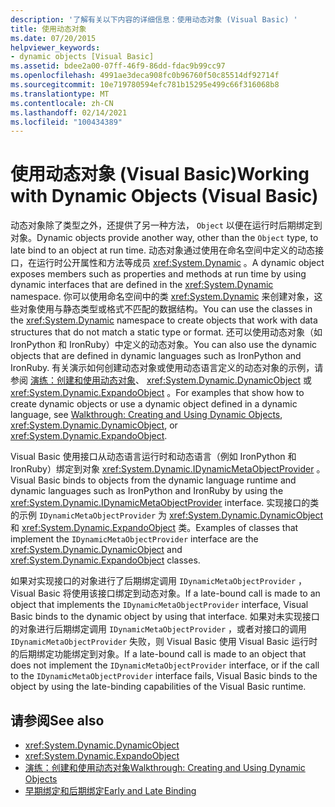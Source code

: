 ```yaml
---
description: '了解有关以下内容的详细信息：使用动态对象 (Visual Basic) '
title: 使用动态对象
ms.date: 07/20/2015
helpviewer_keywords:
- dynamic objects [Visual Basic]
ms.assetid: bdee2a00-07ff-46f9-86dd-fdac9b99cc97
ms.openlocfilehash: 4991ae3deca908fc0b96760f50c85514df92714f
ms.sourcegitcommit: 10e719780594efc781b15295e499c66f316068b8
ms.translationtype: MT
ms.contentlocale: zh-CN
ms.lasthandoff: 02/14/2021
ms.locfileid: "100434389"
---
```

# <a name="working-with-dynamic-objects-visual-basic"></a><span data-ttu-id="34c6e-103">使用动态对象 (Visual Basic)</span><span class="sxs-lookup"><span data-stu-id="34c6e-103">Working with Dynamic Objects (Visual Basic)</span></span>

<span data-ttu-id="34c6e-104">动态对象除了类型之外，还提供了另一种方法， `Object` 以便在运行时后期绑定到对象。</span><span class="sxs-lookup"><span data-stu-id="34c6e-104">Dynamic objects provide another way, other than the `Object` type, to late bind to an object at run time.</span></span> <span data-ttu-id="34c6e-105">动态对象通过使用在命名空间中定义的动态接口，在运行时公开属性和方法等成员 <xref:System.Dynamic> 。</span><span class="sxs-lookup"><span data-stu-id="34c6e-105">A dynamic object exposes members such as properties and methods at run time by using dynamic interfaces that are defined in the <xref:System.Dynamic> namespace.</span></span> <span data-ttu-id="34c6e-106">你可以使用命名空间中的类 <xref:System.Dynamic> 来创建对象，这些对象使用与静态类型或格式不匹配的数据结构。</span><span class="sxs-lookup"><span data-stu-id="34c6e-106">You can use the classes in the <xref:System.Dynamic> namespace to create objects that work with data structures that do not match a static type or format.</span></span> <span data-ttu-id="34c6e-107">还可以使用动态对象（如 IronPython 和 IronRuby）中定义的动态对象。</span><span class="sxs-lookup"><span data-stu-id="34c6e-107">You can also use the dynamic objects that are defined in dynamic languages such as IronPython and IronRuby.</span></span> <span data-ttu-id="34c6e-108">有关演示如何创建动态对象或使用动态语言定义的动态对象的示例，请参阅 [演练：创建和使用动态对象](../../../../csharp/programming-guide/types/walkthrough-creating-and-using-dynamic-objects.md)、 <xref:System.Dynamic.DynamicObject> 或 <xref:System.Dynamic.ExpandoObject> 。</span><span class="sxs-lookup"><span data-stu-id="34c6e-108">For examples that show how to create dynamic objects or use a dynamic object defined in a dynamic language, see [Walkthrough: Creating and Using Dynamic Objects](../../../../csharp/programming-guide/types/walkthrough-creating-and-using-dynamic-objects.md), <xref:System.Dynamic.DynamicObject>, or <xref:System.Dynamic.ExpandoObject>.</span></span>  
  
 <span data-ttu-id="34c6e-109">Visual Basic 使用接口从动态语言运行时和动态语言（例如 IronPython 和 IronRuby）绑定到对象 <xref:System.Dynamic.IDynamicMetaObjectProvider> 。</span><span class="sxs-lookup"><span data-stu-id="34c6e-109">Visual Basic binds to objects from the dynamic language runtime and dynamic languages such as IronPython and IronRuby by using the <xref:System.Dynamic.IDynamicMetaObjectProvider> interface.</span></span> <span data-ttu-id="34c6e-110">实现接口的类的示例 `IDynamicMetaObjectProvider` 为 <xref:System.Dynamic.DynamicObject> 和 <xref:System.Dynamic.ExpandoObject> 类。</span><span class="sxs-lookup"><span data-stu-id="34c6e-110">Examples of classes that implement the `IDynamicMetaObjectProvider` interface are the <xref:System.Dynamic.DynamicObject> and <xref:System.Dynamic.ExpandoObject> classes.</span></span>  
  
 <span data-ttu-id="34c6e-111">如果对实现接口的对象进行了后期绑定调用 `IDynamicMetaObjectProvider` ，Visual Basic 将使用该接口绑定到动态对象。</span><span class="sxs-lookup"><span data-stu-id="34c6e-111">If a late-bound call is made to an object that implements the `IDynamicMetaObjectProvider` interface, Visual Basic binds to the dynamic object by using that interface.</span></span> <span data-ttu-id="34c6e-112">如果对未实现接口的对象进行后期绑定调用 `IDynamicMetaObjectProvider` ，或者对接口的调用 `IDynamicMetaObjectProvider` 失败，则 Visual Basic 使用 Visual Basic 运行时的后期绑定功能绑定到对象。</span><span class="sxs-lookup"><span data-stu-id="34c6e-112">If a late-bound call is made to an object that does not implement the `IDynamicMetaObjectProvider` interface, or if the call to the `IDynamicMetaObjectProvider` interface fails, Visual Basic binds to the object by using the late-binding capabilities of the Visual Basic runtime.</span></span>  
  
## <a name="see-also"></a><span data-ttu-id="34c6e-113">请参阅</span><span class="sxs-lookup"><span data-stu-id="34c6e-113">See also</span></span>

- <xref:System.Dynamic.DynamicObject>
- <xref:System.Dynamic.ExpandoObject>
- [<span data-ttu-id="34c6e-114">演练：创建和使用动态对象</span><span class="sxs-lookup"><span data-stu-id="34c6e-114">Walkthrough: Creating and Using Dynamic Objects</span></span>](../../../../csharp/programming-guide/types/walkthrough-creating-and-using-dynamic-objects.md)
- [<span data-ttu-id="34c6e-115">早期绑定和后期绑定</span><span class="sxs-lookup"><span data-stu-id="34c6e-115">Early and Late Binding</span></span>](index.md)
